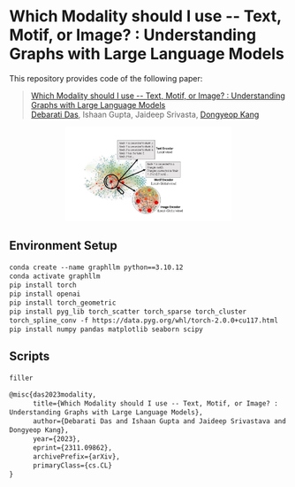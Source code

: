 # Which Modality should I use -- Text, Motif, or Image? : Understanding Graphs with Large Language Models
This repository provides code of the following paper:

> [Which Modality should I use -- Text, Motif, or Image? : Understanding Graphs with Large Language Models](https://arxiv.org/abs/2311.09862) <br>
> [Debarati Das](https://debaratidas94.github.io/), Ishaan Gupta, Jaideep Srivasta, [Dongyeop Kang](https://dykang.github.io/) <br>

<p align="center" >
    <img src=assets/main_fig.jpg width=60%">
</p>


## Environment Setup
```
conda create --name graphllm python==3.10.12
conda activate graphllm
pip install torch
pip install openai
pip install torch_geometric
pip install pyg_lib torch_scatter torch_sparse torch_cluster torch_spline_conv -f https://data.pyg.org/whl/torch-2.0.0+cu117.html
pip install numpy pandas matplotlib seaborn scipy
```
## Scripts
```
filler
```

```
@misc{das2023modality,
      title={Which Modality should I use -- Text, Motif, or Image? : Understanding Graphs with Large Language Models}, 
      author={Debarati Das and Ishaan Gupta and Jaideep Srivastava and Dongyeop Kang},
      year={2023},
      eprint={2311.09862},
      archivePrefix={arXiv},
      primaryClass={cs.CL}
}
```
